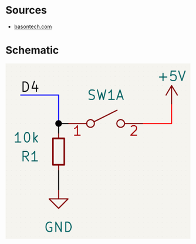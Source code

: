 # Sources

- [basontech.com](https://basontech.com/arduino/control-led-with-pushbutton-on-arduino/)

# Schematic

![pinout](images/pinout.png)
